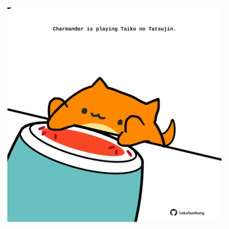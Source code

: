 <!-- built at 25/06/2023, 09:00:49 UTC -->
<p align="center">
  <img width="500" height="500" src="./ReadmeImage.svg">
</p>
